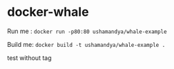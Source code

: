 # docker-whale

Run me : `docker run -p80:80 ushamandya/whale-example`

Build me: `docker build -t ushamandya/whale-example .`

test without tag